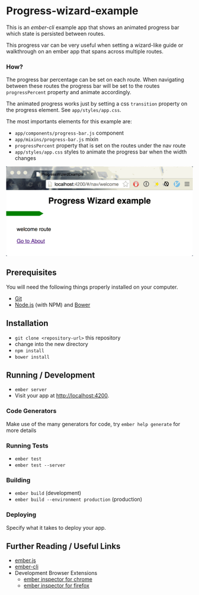 # Progress-wizard-example

This is an *ember-cli* example app that shows an animated progress bar which
state is persisted between routes.

This progress var can be very useful when setting a wizard-like guide
or walkthrough on an ember app that spans across multiple routes.

### How?

The progress bar percentage can be set on each route. When navigating between
these routes the progress bar will be set to the routes `progressPercent`
property and animate accordingly.

The animated progress works just by setting a css `transition` property on the
progress element. See `app/styles/app.css`.

The most importants elements for this example are:

- `app/components/progress-bar.js` component
- `app/mixins/progress-bar.js` mixin
- `progressPercent` property that is set on the routes under the nav route
- `app/styles/app.css` styles to animate the progress bar when the width changes

![Progress Wizard](./public/progress-wizard-gif.gif "Progress Wizard")

## Prerequisites

You will need the following things properly installed on your computer.

* [Git](http://git-scm.com/)
* [Node.js](http://nodejs.org/) (with NPM) and [Bower](http://bower.io/)

## Installation

* `git clone <repository-url>` this repository
* change into the new directory
* `npm install`
* `bower install`

## Running / Development

* `ember server`
* Visit your app at [http://localhost:4200](http://localhost:4200).

### Code Generators

Make use of the many generators for code, try `ember help generate` for more details

### Running Tests

* `ember test`
* `ember test --server`

### Building

* `ember build` (development)
* `ember build --environment production` (production)

### Deploying

Specify what it takes to deploy your app.

## Further Reading / Useful Links

* [ember.js](http://emberjs.com/)
* [ember-cli](http://www.ember-cli.com/)
* Development Browser Extensions
  * [ember inspector for chrome](https://chrome.google.com/webstore/detail/ember-inspector/bmdblncegkenkacieihfhpjfppoconhi)
  * [ember inspector for firefox](https://addons.mozilla.org/en-US/firefox/addon/ember-inspector/)

